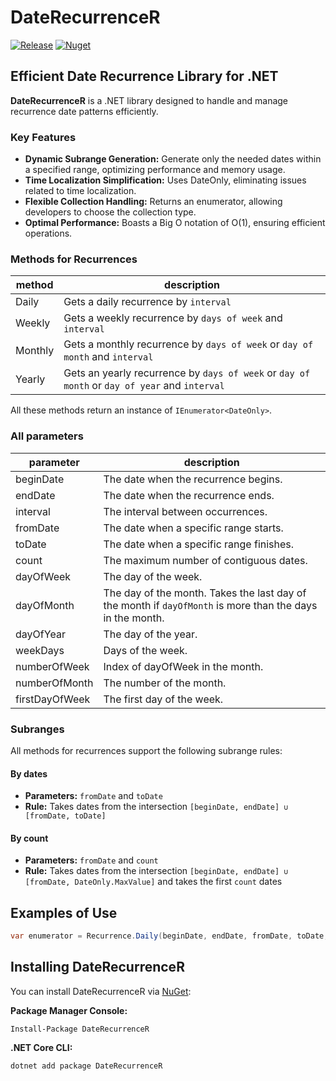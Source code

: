 # DateRecurrenceR

[![Release](https://github.com/Cadabra/DateRecurrenceR/actions/workflows/release.yml/badge.svg)](https://github.com/Cadabra/DateRecurrenceR/actions/workflows/release.yml) [![Nuget](https://img.shields.io/nuget/v/DateRecurrenceR?logo=NuGet)](https://www.nuget.org/packages/DateRecurrenceR)

## Efficient Date Recurrence Library for .NET

**DateRecurrenceR** is a .NET library designed to handle and manage recurrence date patterns efficiently.

### Key Features

* **Dynamic Subrange Generation:** Generate only the needed dates within a specified range, optimizing performance and memory usage.
* **Time Localization Simplification:** Uses DateOnly, eliminating issues related to time localization.
* **Flexible Collection Handling:** Returns an enumerator, allowing developers to choose the collection type.
* **Optimal Performance:** Boasts a Big O notation of O(1), ensuring efficient operations.

### Methods for Recurrences

| method  | description                                                                                   |
|---------|-----------------------------------------------------------------------------------------------|
| Daily   | Gets a daily recurrence by `interval`                                                         |
| Weekly  | Gets a weekly recurrence by `days of week` and `interval`                                     |
| Monthly | Gets a monthly recurrence by `days of week` or `day of month` and `interval`                  |
| Yearly  | Gets an yearly recurrence by `days of week` or `day of month` or `day of year` and `interval` |

All these methods return an instance of `IEnumerator<DateOnly>`.

### All parameters

| parameter      | description                                                                                               |
|----------------|-----------------------------------------------------------------------------------------------------------|
| beginDate      | The date when the recurrence begins.                                                                      |
| endDate        | The date when the recurrence ends.                                                                        |
| interval       | The interval between occurrences.                                                                         |
| fromDate       | The date when a specific range starts.                                                                    |
| toDate         | The date when a specific range finishes.                                                                  |
| count          | The maximum number of contiguous dates.                                                                   |
| dayOfWeek      | The day of the week.                                                                                      |
| dayOfMonth     | The day of the month. Takes the last day of the month if `dayOfMonth` is more than the days in the month. |
| dayOfYear      | The day of the year.                                                                                      |
| weekDays       | Days of the week.                                                                                         |
| numberOfWeek   | Index of dayOfWeek in the month.                                                                          |
| numberOfMonth  | The number of the month.                                                                                  |
| firstDayOfWeek | The first day of the week.                                                                                |

### Subranges

All methods for recurrences support the following subrange rules:

#### By dates

* **Parameters:** `fromDate` and `toDate`
* **Rule:** Takes dates from the intersection `[beginDate, endDate] ∪ [fromDate, toDate]`

#### By count

* **Parameters:** `fromDate` and `count`
* **Rule:** Takes dates from the intersection `[beginDate, endDate] ∪ [fromDate, DateOnly.MaxValue]` and takes the
  first `count` dates

## Examples of Use

```csharp
var enumerator = Recurrence.Daily(beginDate, endDate, fromDate, toDate, interval); // IEnumerator<DateOnly>
```

## Installing DateRecurrenceR

You can install DateRecurrenceR via [NuGet](https://www.nuget.org/packages/DateRecurrenceR):

**Package Manager Console:**

```shell
Install-Package DateRecurrenceR
```

**.NET Core CLI:**

```shell
dotnet add package DateRecurrenceR
```